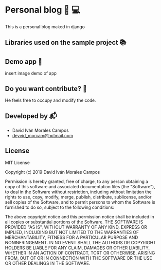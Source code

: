 # Personal blog :notebook:  :computer: 
This is a personal blog maked in django
##   Libraries used on the sample project :books:

## Demo app :rocket:
insert image demo of app

## Do you want contribute? :clap:
He feels free to occupy and modify the code.

## Developed by :mailbox_with_mail:
* David Iván Morales Campos
* deyvid_morcam@hotmail.com

## License
MIT License

Copyright (c) 2019 David Iván Morales Campos

Permission is hereby granted, free of charge, to any person obtaining a copy
of this software and associated documentation files (the "Software"), to deal
in the Software without restriction, including without limitation the rights
to use, copy, modify, merge, publish, distribute, sublicense, and/or sell
copies of the Software, and to permit persons to whom the Software is
furnished to do so, subject to the following conditions:

The above copyright notice and this permission notice shall be included in all
copies or substantial portions of the Software.
THE SOFTWARE IS PROVIDED "AS IS", WITHOUT WARRANTY OF ANY KIND, EXPRESS OR
IMPLIED, INCLUDING BUT NOT LIMITED TO THE WARRANTIES OF MERCHANTABILITY,
FITNESS FOR A PARTICULAR PURPOSE AND NONINFRINGEMENT. IN NO EVENT SHALL THE
AUTHORS OR COPYRIGHT HOLDERS BE LIABLE FOR ANY CLAIM, DAMAGES OR OTHER
LIABILITY, WHETHER IN AN ACTION OF CONTRACT, TORT OR OTHERWISE, ARISING FROM,
OUT OF OR IN CONNECTION WITH THE SOFTWARE OR THE USE OR OTHER DEALINGS IN THE
SOFTWARE.
